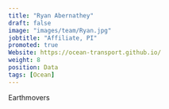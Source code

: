 ```yaml
---
title: "Ryan Abernathey"
draft: false
image: "images/team/Ryan.jpg"
jobtitle: "Affiliate, PI"
promoted: true
Website: https://ocean-transport.github.io/
weight: 8
position: Data
tags: [Ocean]
---
```



Earthmovers
